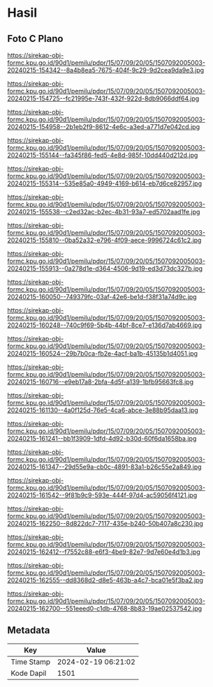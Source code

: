 # Hasil

## Foto C Plano

https://sirekap-obj-formc.kpu.go.id/90d1/pemilu/pdpr/15/07/09/20/05/1507092005003-20240215-154342--8a4b8ea5-7675-404f-9c29-9d2cea9da9e3.jpg

https://sirekap-obj-formc.kpu.go.id/90d1/pemilu/pdpr/15/07/09/20/05/1507092005003-20240215-154725--fc21995e-743f-432f-922d-8db9066ddf64.jpg

https://sirekap-obj-formc.kpu.go.id/90d1/pemilu/pdpr/15/07/09/20/05/1507092005003-20240215-154958--2b1eb2f9-8612-4e6c-a3ed-a771d7e042cd.jpg

https://sirekap-obj-formc.kpu.go.id/90d1/pemilu/pdpr/15/07/09/20/05/1507092005003-20240215-155144--fa345f86-fed5-4e8d-985f-10dd440d212d.jpg

https://sirekap-obj-formc.kpu.go.id/90d1/pemilu/pdpr/15/07/09/20/05/1507092005003-20240215-155314--535e85a0-4949-4169-b614-eb7d6ce82957.jpg

https://sirekap-obj-formc.kpu.go.id/90d1/pemilu/pdpr/15/07/09/20/05/1507092005003-20240215-155538--c2ed32ac-b2ec-4b31-93a7-ed5702aad1fe.jpg

https://sirekap-obj-formc.kpu.go.id/90d1/pemilu/pdpr/15/07/09/20/05/1507092005003-20240215-155810--0ba52a32-e796-4f09-aece-9996724c61c2.jpg

https://sirekap-obj-formc.kpu.go.id/90d1/pemilu/pdpr/15/07/09/20/05/1507092005003-20240215-155913--0a278d1e-d364-4506-9d19-ed3d73dc327b.jpg

https://sirekap-obj-formc.kpu.go.id/90d1/pemilu/pdpr/15/07/09/20/05/1507092005003-20240215-160050--749379fc-03af-42e6-be1d-f38f31a74d9c.jpg

https://sirekap-obj-formc.kpu.go.id/90d1/pemilu/pdpr/15/07/09/20/05/1507092005003-20240215-160248--740c9f69-5b4b-44bf-8ce7-e136d7ab4669.jpg

https://sirekap-obj-formc.kpu.go.id/90d1/pemilu/pdpr/15/07/09/20/05/1507092005003-20240215-160524--29b7b0ca-fb2e-4acf-ba1b-45135b1d4051.jpg

https://sirekap-obj-formc.kpu.go.id/90d1/pemilu/pdpr/15/07/09/20/05/1507092005003-20240215-160716--e9eb17a8-2bfa-4d5f-a139-1bfb95663fc8.jpg

https://sirekap-obj-formc.kpu.go.id/90d1/pemilu/pdpr/15/07/09/20/05/1507092005003-20240215-161130--4a0f125d-76e5-4ca6-abce-3e88b95daa13.jpg

https://sirekap-obj-formc.kpu.go.id/90d1/pemilu/pdpr/15/07/09/20/05/1507092005003-20240215-161241--bb1f3909-1dfd-4d92-b30d-60f6da1658ba.jpg

https://sirekap-obj-formc.kpu.go.id/90d1/pemilu/pdpr/15/07/09/20/05/1507092005003-20240215-161347--29d55e9a-cb0c-4891-83a1-b26c55e2a849.jpg

https://sirekap-obj-formc.kpu.go.id/90d1/pemilu/pdpr/15/07/09/20/05/1507092005003-20240215-161542--9f81b9c9-593e-444f-97d4-ac59056f4121.jpg

https://sirekap-obj-formc.kpu.go.id/90d1/pemilu/pdpr/15/07/09/20/05/1507092005003-20240215-162250--8d822dc7-7117-435e-b240-50b407a8c230.jpg

https://sirekap-obj-formc.kpu.go.id/90d1/pemilu/pdpr/15/07/09/20/05/1507092005003-20240215-162412--f7552c88-e6f3-4be9-82e7-9d7e60e4d1b3.jpg

https://sirekap-obj-formc.kpu.go.id/90d1/pemilu/pdpr/15/07/09/20/05/1507092005003-20240215-162555--dd8368d2-d8e5-463b-a4c7-bca01e5f3ba2.jpg

https://sirekap-obj-formc.kpu.go.id/90d1/pemilu/pdpr/15/07/09/20/05/1507092005003-20240215-162700--551eeed0-c1db-4768-8b83-19ae02537542.jpg


## Metadata

| Key        | Value               |
| ---------- | ------------------- |
| Time Stamp | 2024-02-19 06:21:02 |
| Kode Dapil | 1501                |



